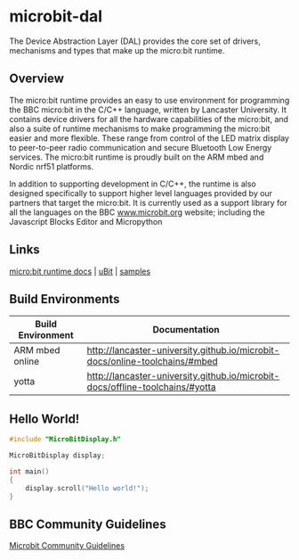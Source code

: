 # microbit-dal

The Device Abstraction Layer (DAL) provides the core set of drivers, mechanisms and types that make up the micro:bit runtime.

## Overview

The micro:bit runtime provides an easy to use environment for programming the BBC micro:bit in the C/C++ language, written by Lancaster University. It contains device drivers for all the hardware capabilities of the micro:bit, and also a suite of runtime mechanisms to make programming the micro:bit easier and more flexible. These range from control of the LED matrix display to peer-to-peer radio communication and secure Bluetooth Low Energy services. The micro:bit runtime is proudly built on the ARM mbed and Nordic nrf51 platforms.

In addition to supporting development in C/C++, the runtime is also designed specifically to support higher level languages provided by our partners that target the micro:bit. It is currently used as a support library for all the languages on the BBC www.microbit.org website; including the Javascript Blocks Editor and Micropython

## Links

[micro:bit runtime docs](http://lancaster-university.github.io/microbit-docs/) | [uBit](https://github.com/lancaster-university/microbit) |  [samples](https://github.com/lancaster-university/microbit-samples)

## Build Environments

| Build Environment | Documentation |
| ------------- |-------------|
| ARM mbed online | http://lancaster-university.github.io/microbit-docs/online-toolchains/#mbed |
| yotta  | http://lancaster-university.github.io/microbit-docs/offline-toolchains/#yotta |


## Hello World!

```cpp
#include "MicroBitDisplay.h"

MicroBitDisplay display;

int main()
{
    display.scroll("Hello world!");
}
```

## BBC Community Guidelines

[Microbit Community Guidelines](http://microbit.org/community/)
